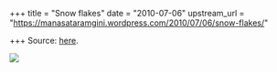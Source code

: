 +++
title = "Snow flakes"
date = "2010-07-06"
upstream_url = "https://manasataramgini.wordpress.com/2010/07/06/snow-flakes/"

+++
Source: [here](https://manasataramgini.wordpress.com/2010/07/06/snow-flakes/).

[![](https://i2.wp.com/lh5.ggpht.com/_hjuA1bE0hBw/TDEkGMTnNEI/AAAAAAAABgA/CMiLhfyDLKI/s800/snow_flakes.png)](http://picasaweb.google.com/lh/photo/zJ3P5kOYs2-e6EzibfhqtQ?feat=embedwebsite)

